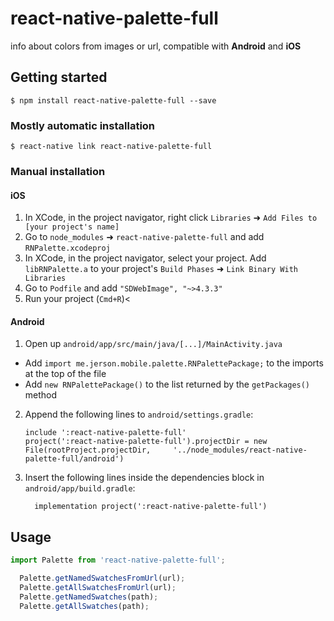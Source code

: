
# react-native-palette-full

info about colors from images or url, compatible with **Android** and **iOS**

## Getting started

`$ npm install react-native-palette-full --save`

### Mostly automatic installation

`$ react-native link react-native-palette-full`

### Manual installation


#### iOS

1. In XCode, in the project navigator, right click `Libraries` ➜ `Add Files to [your project's name]`
2. Go to `node_modules` ➜ `react-native-palette-full` and add `RNPalette.xcodeproj`
3. In XCode, in the project navigator, select your project. Add `libRNPalette.a` to your project's `Build Phases` ➜ `Link Binary With Libraries`
4. Go to `Podfile` and add `"SDWebImage", "~>4.3.3"` 
5. Run your project (`Cmd+R`)<

#### Android

1. Open up `android/app/src/main/java/[...]/MainActivity.java`
  - Add `import me.jerson.mobile.palette.RNPalettePackage;` to the imports at the top of the file
  - Add `new RNPalettePackage()` to the list returned by the `getPackages()` method
2. Append the following lines to `android/settings.gradle`:
  	```
  	include ':react-native-palette-full'
  	project(':react-native-palette-full').projectDir = new File(rootProject.projectDir, 	'../node_modules/react-native-palette-full/android')
  	```
3. Insert the following lines inside the dependencies block in `android/app/build.gradle`:
  	```
      implementation project(':react-native-palette-full')
  	```


## Usage
```javascript
import Palette from 'react-native-palette-full';

  Palette.getNamedSwatchesFromUrl(url);
  Palette.getAllSwatchesFromUrl(url);
  Palette.getNamedSwatches(path);
  Palette.getAllSwatches(path);
```
  